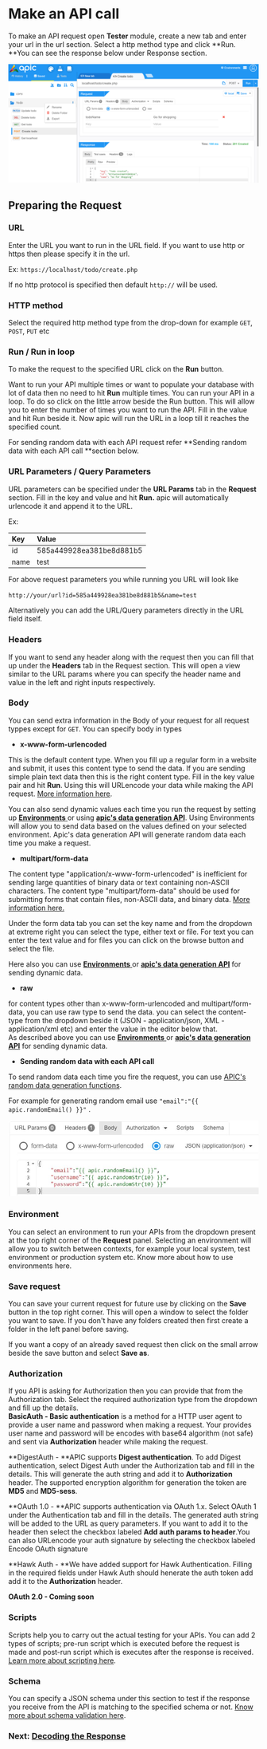 # Make an API call

To make an API request open **Tester** module, create a new tab and enter your url in the url section. Select a http method type and click **Run. **You can see the response below under Response section.

![](/assets/make-http-call.png)

## Preparing the Request

### URL

Enter the URL you want to run in the URL field. If you want to use http or https then please specify it in the url.

Ex: `https://localhost/todo/create.php`

If no http protocol is specified then default `http://` will be used.

### HTTP method

Select the required http method type from the drop-down for example `GET`, `POST`, `PUT` etc

### Run / Run in loop

To make the request to the specified URL click on the **Run** button.

Want to run your API multiple times or  want to populate  your database with lot of data then no need to hit **Run** multiple times. You can run your API in a loop. To do so click on the little arrow beside the Run button. This will allow you to enter the number of times you want to run the API. Fill in the value and hit Run beside it. Now apic will run the URL in a loop till it reaches the specified count.

For sending random data with each API request refer  **Sending random data with each API call **section below.

### URL Parameters / Query Parameters

URL parameters can be specified under the **URL Params** tab in the **Request** section. Fill in the key and value and hit **Run.** apic will automatically urlencode it and append it to the  URL.

Ex:

| Key | Value |
| :--- | :--- |
| id | 585a449928ea381be8d881b5 |
| name | test |

For above request parameters you while running you URL will look like

`http://your/url?id=585a449928ea381be8d881b5&name=test`

Alternatively you can add the URL/Query parameters directly in the URL field itself.

### Headers

If you want to send any header along with the request then you can fill that up under the **Headers** tab in the Request section. This will open a view similar to the URL params where you can specify the header name and value in the left and right inputs respectively.

### Body

You can send extra information in the Body of your request for all request typpes except for `GET`. You can specify body in  types

* **x-www-form-urlencoded**

This is the default content type. When you fill up a regular form  in a website and submit, it uses this content type to send the data. If you are sending simple plain text data then this is the right content type. Fill in the key value pair and hit **Run**. Using this will URLencode your data while making the API request. [More information here](https://www.w3.org/TR/html401/interact/forms.html#h-17.13.4.1).

You can also send dynamic values each time you run the request by setting up [**Environments** ](/tester/using-environments.md)or using [**apic's data generation API**](/tester/apic-apis-functions.md). Using Environments will allow you to send data based on the values defined on your selected environment. Apic's data generation API will generate random data each time you make a request.

* **multipart/form-data**

The content type "application/x-www-form-urlencoded" is inefficient for sending large quantities of binary data or text containing non-ASCII characters. The content type "multipart/form-data" should be used for submitting forms that contain files, non-ASCII data, and binary data. [More information here.](https://www.w3.org/TR/html401/interact/forms.html#h-17.13.4.1)

Under the form data tab you can set the key name and from the dropdown at extreme right you can select the type, either text or file. For text you can enter the text value and for files you can click on the browse button and select the file.

Here also you can use [**Environments** ](/tester/using-environments.md)or [**apic's data generation API**](/tester/apic-apis-functions.md) for sending dynamic data.

* **raw**

for content types other than x-www-form-urlencoded and multipart/form-data, you can use raw type to send the data. you can select the content-type from the dropdown beside it \(JSON - application/json, XML - application/xml etc\) and enter the value in the editor below that.  
As described above you can use [**Environments** ](/tester/using-environments.md)or [**apic's data generation API**](/tester/apic-apis-functions.md) for sending dynamic data.

* **Sending random data with each API call**

To send random data each time you fire the request, you can use [APIC's random data generation functions](/tester/apic-apis-functions.md).

For example for generating random email use `"email":"{{ apic.randomEmail() }}"` . 

![](/assets/apic-random-data.JPG)

### **Environment**

You can select an environment to run your APIs from the dropdown present at the top right corner of the **Request** panel. Selecting an environment will allow you to switch between contexts, for example your local system, test environment or production system etc. Know more about how to use environments here.

### **Save request**

You can save your current request for future use by clicking on the **Save** button in the top right corner. This will open a window to select the folder  you want to save. If you don't have any folders created then first create a folder in the left panel before saving.

If you want a copy of an already saved request then click on the small arrow beside the save button and select **Save as**.

### **Authorization**

If you API is asking for Authorization then you can provide that from the Authorization tab. Select the required authorization type from the dropdown and fill up the details.  
**BasicAuth - Basic authentication** is a method for a HTTP user agent to provide a user name and password when making a request. Your provides user name and password will be encodes with base64 algorithm \(not safe\) and sent via **Authorization** header while making the request.

**DigestAuth - **APIC supports **Digest authentication**. To add Digest authentication, select Digest Auth under the Authorization tab and fill in the details. This will generate the auth string and add it to **Authorization** header. The supported encryption algorithm for  generation the token are **MD5** and **MD5-sess**.

**OAuth 1.0 - **APIC supports authentication via OAuth 1.x. Select OAuth 1 under the Authentication tab and fill in the details. The generated auth string will be added to the URL as query parameters. If you want to add it to the header then select the checkbox labeled **Add auth params to header**.You can also URLencode your auth signature by selecting the checkbox labeled Encode OAuth signature

**Hawk Auth - **We have added support for Hawk Authentication. Filling in the required fields under Hawk Auth should henerate the auth token add add it to the **Authorization** header.

**OAuth 2.0 - Coming soon**

### **Scripts**

Scripts help you to carry out the actual testing for your APIs. You can add 2 types of scripts; pre-run script which is executed before the request is made and post-run script which is executes after the response is received. [Learn more about scripting here](/tester/writing-test-cases.md).

### **Schema**

You can specify a JSON schema under this section to test if the response you receive from the API is matching to the specified schema or not. [Know more about schema validation here](/response-schema-validation.md).

### Next: [Decoding the Response](/tester/decoding-the-response.md)



